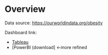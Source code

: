 # Overview
Data source: https://ourworldindata.org/obesity
 
Dashboard link:
- [Tableau](https://public.tableau.com/app/profile/salman.zahid.fathurrahman)
- [PowerBI (download] <-more refined
